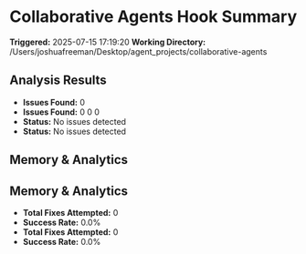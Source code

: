 # Collaborative Agents Hook Summary

**Triggered:** 2025-07-15 17:19:20
**Working Directory:** /Users/joshuafreeman/Desktop/agent_projects/collaborative-agents

## Analysis Results

- **Issues Found:** 0
- **Issues Found:** 0
0
0
- **Status:** No issues detected
- **Status:** No issues detected


## Memory & Analytics
## Memory & Analytics


- **Total Fixes Attempted:** 0
- **Success Rate:** 0.0%
- **Total Fixes Attempted:** 0
- **Success Rate:** 0.0%
